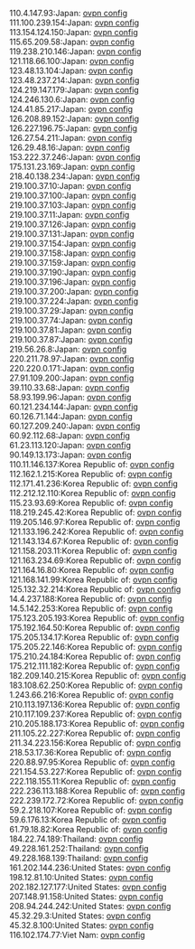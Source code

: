 110.4.147.93:Japan: [ovpn config](vpn/110_4_147_93.ovpn)  
111.100.239.154:Japan: [ovpn config](vpn/111_100_239_154.ovpn)  
113.154.124.150:Japan: [ovpn config](vpn/113_154_124_150.ovpn)  
115.65.209.58:Japan: [ovpn config](vpn/115_65_209_58.ovpn)  
119.238.210.146:Japan: [ovpn config](vpn/119_238_210_146.ovpn)  
121.118.66.100:Japan: [ovpn config](vpn/121_118_66_100.ovpn)  
123.48.13.104:Japan: [ovpn config](vpn/123_48_13_104.ovpn)  
123.48.237.214:Japan: [ovpn config](vpn/123_48_237_214.ovpn)  
124.219.147.179:Japan: [ovpn config](vpn/124_219_147_179.ovpn)  
124.246.130.6:Japan: [ovpn config](vpn/124_246_130_6.ovpn)  
124.41.85.217:Japan: [ovpn config](vpn/124_41_85_217.ovpn)  
126.208.89.152:Japan: [ovpn config](vpn/126_208_89_152.ovpn)  
126.227.196.75:Japan: [ovpn config](vpn/126_227_196_75.ovpn)  
126.27.54.211:Japan: [ovpn config](vpn/126_27_54_211.ovpn)  
126.29.48.16:Japan: [ovpn config](vpn/126_29_48_16.ovpn)  
153.222.37.246:Japan: [ovpn config](vpn/153_222_37_246.ovpn)  
175.131.23.169:Japan: [ovpn config](vpn/175_131_23_169.ovpn)  
218.40.138.234:Japan: [ovpn config](vpn/218_40_138_234.ovpn)  
219.100.37.10:Japan: [ovpn config](vpn/219_100_37_10.ovpn)  
219.100.37.100:Japan: [ovpn config](vpn/219_100_37_100.ovpn)  
219.100.37.103:Japan: [ovpn config](vpn/219_100_37_103.ovpn)  
219.100.37.11:Japan: [ovpn config](vpn/219_100_37_11.ovpn)  
219.100.37.126:Japan: [ovpn config](vpn/219_100_37_126.ovpn)  
219.100.37.131:Japan: [ovpn config](vpn/219_100_37_131.ovpn)  
219.100.37.154:Japan: [ovpn config](vpn/219_100_37_154.ovpn)  
219.100.37.158:Japan: [ovpn config](vpn/219_100_37_158.ovpn)  
219.100.37.159:Japan: [ovpn config](vpn/219_100_37_159.ovpn)  
219.100.37.190:Japan: [ovpn config](vpn/219_100_37_190.ovpn)  
219.100.37.196:Japan: [ovpn config](vpn/219_100_37_196.ovpn)  
219.100.37.200:Japan: [ovpn config](vpn/219_100_37_200.ovpn)  
219.100.37.224:Japan: [ovpn config](vpn/219_100_37_224.ovpn)  
219.100.37.29:Japan: [ovpn config](vpn/219_100_37_29.ovpn)  
219.100.37.74:Japan: [ovpn config](vpn/219_100_37_74.ovpn)  
219.100.37.81:Japan: [ovpn config](vpn/219_100_37_81.ovpn)  
219.100.37.87:Japan: [ovpn config](vpn/219_100_37_87.ovpn)  
219.56.26.8:Japan: [ovpn config](vpn/219_56_26_8.ovpn)  
220.211.78.97:Japan: [ovpn config](vpn/220_211_78_97.ovpn)  
220.220.0.171:Japan: [ovpn config](vpn/220_220_0_171.ovpn)  
27.91.109.200:Japan: [ovpn config](vpn/27_91_109_200.ovpn)  
39.110.33.68:Japan: [ovpn config](vpn/39_110_33_68.ovpn)  
58.93.199.96:Japan: [ovpn config](vpn/58_93_199_96.ovpn)  
60.121.234.144:Japan: [ovpn config](vpn/60_121_234_144.ovpn)  
60.126.71.144:Japan: [ovpn config](vpn/60_126_71_144.ovpn)  
60.127.209.240:Japan: [ovpn config](vpn/60_127_209_240.ovpn)  
60.92.112.68:Japan: [ovpn config](vpn/60_92_112_68.ovpn)  
61.23.113.120:Japan: [ovpn config](vpn/61_23_113_120.ovpn)  
90.149.13.173:Japan: [ovpn config](vpn/90_149_13_173.ovpn)  
110.11.146.137:Korea Republic of: [ovpn config](vpn/110_11_146_137.ovpn)  
112.162.1.215:Korea Republic of: [ovpn config](vpn/112_162_1_215.ovpn)  
112.171.41.236:Korea Republic of: [ovpn config](vpn/112_171_41_236.ovpn)  
112.212.12.110:Korea Republic of: [ovpn config](vpn/112_212_12_110.ovpn)  
115.23.93.69:Korea Republic of: [ovpn config](vpn/115_23_93_69.ovpn)  
118.219.245.42:Korea Republic of: [ovpn config](vpn/118_219_245_42.ovpn)  
119.205.146.97:Korea Republic of: [ovpn config](vpn/119_205_146_97.ovpn)  
121.133.196.242:Korea Republic of: [ovpn config](vpn/121_133_196_242.ovpn)  
121.143.134.67:Korea Republic of: [ovpn config](vpn/121_143_134_67.ovpn)  
121.158.203.11:Korea Republic of: [ovpn config](vpn/121_158_203_11.ovpn)  
121.163.234.69:Korea Republic of: [ovpn config](vpn/121_163_234_69.ovpn)  
121.164.16.80:Korea Republic of: [ovpn config](vpn/121_164_16_80.ovpn)  
121.168.141.99:Korea Republic of: [ovpn config](vpn/121_168_141_99.ovpn)  
125.132.32.214:Korea Republic of: [ovpn config](vpn/125_132_32_214.ovpn)  
14.4.237.188:Korea Republic of: [ovpn config](vpn/14_4_237_188.ovpn)  
14.5.142.253:Korea Republic of: [ovpn config](vpn/14_5_142_253.ovpn)  
175.123.205.193:Korea Republic of: [ovpn config](vpn/175_123_205_193.ovpn)  
175.192.164.50:Korea Republic of: [ovpn config](vpn/175_192_164_50.ovpn)  
175.205.134.17:Korea Republic of: [ovpn config](vpn/175_205_134_17.ovpn)  
175.205.22.146:Korea Republic of: [ovpn config](vpn/175_205_22_146.ovpn)  
175.210.24.184:Korea Republic of: [ovpn config](vpn/175_210_24_184.ovpn)  
175.212.111.182:Korea Republic of: [ovpn config](vpn/175_212_111_182.ovpn)  
182.209.140.215:Korea Republic of: [ovpn config](vpn/182_209_140_215.ovpn)  
183.108.62.250:Korea Republic of: [ovpn config](vpn/183_108_62_250.ovpn)  
1.243.66.216:Korea Republic of: [ovpn config](vpn/1_243_66_216.ovpn)  
210.113.197.136:Korea Republic of: [ovpn config](vpn/210_113_197_136.ovpn)  
210.117.109.237:Korea Republic of: [ovpn config](vpn/210_117_109_237.ovpn)  
210.205.188.173:Korea Republic of: [ovpn config](vpn/210_205_188_173.ovpn)  
211.105.22.227:Korea Republic of: [ovpn config](vpn/211_105_22_227.ovpn)  
211.34.223.156:Korea Republic of: [ovpn config](vpn/211_34_223_156.ovpn)  
218.53.17.36:Korea Republic of: [ovpn config](vpn/218_53_17_36.ovpn)  
220.88.97.95:Korea Republic of: [ovpn config](vpn/220_88_97_95.ovpn)  
221.154.53.227:Korea Republic of: [ovpn config](vpn/221_154_53_227.ovpn)  
222.118.155.11:Korea Republic of: [ovpn config](vpn/222_118_155_11.ovpn)  
222.236.113.188:Korea Republic of: [ovpn config](vpn/222_236_113_188.ovpn)  
222.239.172.72:Korea Republic of: [ovpn config](vpn/222_239_172_72.ovpn)  
59.2.218.107:Korea Republic of: [ovpn config](vpn/59_2_218_107.ovpn)  
59.6.176.13:Korea Republic of: [ovpn config](vpn/59_6_176_13.ovpn)  
61.79.18.82:Korea Republic of: [ovpn config](vpn/61_79_18_82.ovpn)  
184.22.74.189:Thailand: [ovpn config](vpn/184_22_74_189.ovpn)  
49.228.161.252:Thailand: [ovpn config](vpn/49_228_161_252.ovpn)  
49.228.168.139:Thailand: [ovpn config](vpn/49_228_168_139.ovpn)  
161.202.144.236:United States: [ovpn config](vpn/161_202_144_236.ovpn)  
198.12.81.10:United States: [ovpn config](vpn/198_12_81_10.ovpn)  
202.182.127.177:United States: [ovpn config](vpn/202_182_127_177.ovpn)  
207.148.91.158:United States: [ovpn config](vpn/207_148_91_158.ovpn)  
208.94.244.242:United States: [ovpn config](vpn/208_94_244_242.ovpn)  
45.32.29.3:United States: [ovpn config](vpn/45_32_29_3.ovpn)  
45.32.8.100:United States: [ovpn config](vpn/45_32_8_100.ovpn)  
116.102.174.77:Viet Nam: [ovpn config](vpn/116_102_174_77.ovpn)  
